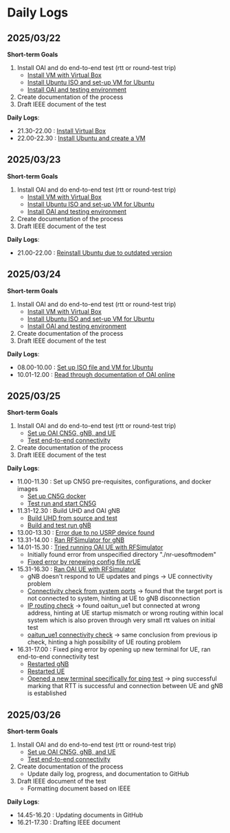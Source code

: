 # Daily Logs
## 2025/03/22
**Short-term Goals**
1. Install OAI and do end-to-end test (rtt or round-test trip)
   - [Install VM with Virtual Box](https://www.virtualbox.org/wiki/Downloads)
   - [Install Ubuntu ISO and set-up VM for Ubuntu](https://ubuntu.com/download/desktop)
   - [Install OAI and testing environment](https://gitlab.eurecom.fr/oai/openairinterface5g)
2. Create documentation of the process
3. Draft IEEE document of the test

**Daily Logs**:
- 21.30-22.00 : [Install Virtual Box](https://github.com/bmw-ece-ntust/internship/blob/2025-TEEP-8-Gavin/docs/Virtual_Box_Installation.png)
- 22.00-22.30 : [Install Ubuntu and create a VM](https://github.com/bmw-ece-ntust/internship/blob/2025-TEEP-8-Gavin/docs/Ubuntu_Setup.png)

## 2025/03/23
**Short-term Goals**
1. Install OAI and do end-to-end test (rtt or round-test trip)
   - [Install VM with Virtual Box](https://www.virtualbox.org/wiki/Downloads)
   - [Install Ubuntu ISO and set-up VM for Ubuntu](https://ubuntu.com/download/desktop)
   - [Install OAI and testing environment](https://gitlab.eurecom.fr/oai/openairinterface5g)
2. Create documentation of the process
3. Draft IEEE document of the test

**Daily Logs**:
- 21.00-22.00 : [Reinstall Ubuntu due to outdated version](https://github.com/bmw-ece-ntust/internship/blob/2025-TEEP-8-Gavin/docs/Ubuntu_Setup.png)

## 2025/03/24
**Short-term Goals**
1. Install OAI and do end-to-end test (rtt or round-test trip)
   - [Install VM with Virtual Box](https://www.virtualbox.org/wiki/Downloads)
   - [Install Ubuntu ISO and set-up VM for Ubuntu](https://ubuntu.com/download/desktop)
   - [Install OAI and testing environment](https://gitlab.eurecom.fr/oai/openairinterface5g)
2. Create documentation of the process
3. Draft IEEE document of the test

**Daily Logs**:
- 08.00-10.00 : [Set up ISO file and VM for Ubuntu](https://github.com/bmw-ece-ntust/internship/blob/2025-TEEP-8-Gavin/docs/Ubuntu_Setup.png)
- 10.01-12.00 : [Read through documentation of OAI online](https://gitlab.eurecom.fr/oai/openairinterface5g)

## 2025/03/25
**Short-term Goals**
1. Install OAI and do end-to-end test (rtt or round-test trip)
   - [Set up OAI CN5G, gNB, and UE](https://gitlab.eurecom.fr/oai/openairinterface5g)
   - [Test end-to-end connectivity](https://gitlab.eurecom.fr/oai/openairinterface5g/-/blob/develop/doc/README.md#tutorials)
2. Create documentation of the process
3. Draft IEEE document of the test

**Daily Logs**:
- 11.00-11.30 : Set up CN5G pre-requisites, configurations, and docker images
   - [Set up CN5G docker](https://github.com/bmw-ece-ntust/internship/blob/2025-TEEP-8-Gavin/docs/OAI_Setup/CN-5G_docker_pull.png)
   - [Test run and start CN5G](https://github.com/bmw-ece-ntust/internship/blob/2025-TEEP-8-Gavin/docs/OAI_Setup/CN-5G_startup.png)
- 11.31-12.30 : Build UHD and OAI gNB
   - [Build UHD from source and test](https://github.com/bmw-ece-ntust/internship/blob/2025-TEEP-8-Gavin/docs/OAI_Setup/UHD_Build_test.png)
   - [Build and test run gNB](https://github.com/bmw-ece-ntust/internship/blob/2025-TEEP-8-Gavin/docs/OAI_Setup/gNB_test_run.png)
- 13.00-13.30 : [Error due to no USRP device found](https://github.com/bmw-ece-ntust/internship/blob/2025-TEEP-8-Gavin/docs/OAI_Setup/gNB_run_error.png)
- 13.31-14.00 : [Ran RFSimulator for gNB](https://github.com/bmw-ece-ntust/internship/blob/2025-TEEP-8-Gavin/docs/OAI_Setup/gNB_run_RFSim.png)
- 14.01-15.30 : [Tried running OAI UE with RFSimulator](https://github.com/bmw-ece-ntust/internship/blob/2025-TEEP-8-Gavin/docs/OAI_Setup/gNB_with_UE_initial_run.png)
   - Initially found error from unspecified directory "./nr-uesoftmodem"
   - [Fixed error by renewing config file nrUE](https://github.com/bmw-ece-ntust/internship/blob/2025-TEEP-8-Gavin/docs/OAI_Setup/nrue_config.png)
- 15.31-16.30 : [Ran OAI UE with RFSimulator](https://github.com/bmw-ece-ntust/internship/blob/2025-TEEP-8-Gavin/docs/Connectivity_Test/UE_problem.png)
   - gNB doesn't respond to UE updates and pings -> UE connectivity problem
   - [Connectivity check from system ports](https://github.com/bmw-ece-ntust/internship/blob/2025-TEEP-8-Gavin/docs/Connectivity_Test/IP_routing_check.png) -> found that the target port is not connected to system, hinting at UE to gNB disconnection
   - [IP routing check](https://github.com/bmw-ece-ntust/internship/blob/2025-TEEP-8-Gavin/docs/Connectivity_Test/further_IP_routing_check.png) -> found oaitun_ue1 but connected at wrong address, hinting at UE startup mismatch or wrong routing within local system which is also proven through very small rtt values on initial test
   - [oaitun_ue1 connectivity check](https://github.com/bmw-ece-ntust/internship/blob/2025-TEEP-8-Gavin/docs/Connectivity_Test/oaitun_ue1_routing.png) -> same conclusion from previous ip check, hinting a high possibility of UE routing problem
- 16.31-17.00 : Fixed ping error by opening up new terminal for UE, ran end-to-end connectivity test
   - [Restarted gNB](https://github.com/bmw-ece-ntust/internship/blob/2025-TEEP-8-Gavin/docs/Connectivity_Test/UE_run_solved.png)
   - [Restarted UE](https://github.com/bmw-ece-ntust/internship/blob/2025-TEEP-8-Gavin/docs/Connectivity_Test/gNB_run_solved.png)
   - [Opened a new terminal specifically for ping test](https://github.com/bmw-ece-ntust/internship/blob/2025-TEEP-8-Gavin/docs/Connectivity_Test/Connectivity_RTT.png) -> ping successful marking that RTT is successful and connection between UE and gNB is established

## 2025/03/26
**Short-term Goals**
1. Install OAI and do end-to-end test (rtt or round-test trip)
   - [Set up OAI CN5G, gNB, and UE](https://gitlab.eurecom.fr/oai/openairinterface5g)
   - [Test end-to-end connectivity](https://gitlab.eurecom.fr/oai/openairinterface5g/-/blob/develop/doc/README.md#tutorials)
2. Create documentation of the process
   - Update daily log, progress, and documentation to GitHub
3. Draft IEEE document of the test
   - Formatting document based on IEEE 

**Daily Logs**:
- 14.45-16.20 : Updating documents in GitHub
- 16.21-17.30 : Drafting IEEE document
